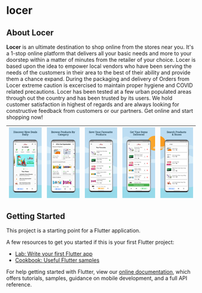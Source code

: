 # locer

## About Locer
<b>Locer</b> is an ultimate destination to shop online from the stores near you. 
It's a 1-stop online platform that delivers all your basic needs and more to your doorstep within a matter of minutes from the retailer of your choice. 
Locer is based upon the idea to empower local vendors who have been serving the needs of the customers in their area to the best of their ability and provide them a chance expand. 
During the packaging and delivery of Orders from Locer extreme caution is excercised to maintain proper hygiene and COVID related precautions. 
Locer has been tested at a few urban populated areas through out the country and has been trusted by its users. 
We hold customer satisfaction in  highest of regards and are always looking for constructive feedback from customers or our partners.
Get online and start shopping now!

|![](https://github.com/aditya3901/aditya3901/blob/main/Locer-Demo-Pics/image1.jpeg)|![](https://github.com/aditya3901/aditya3901/blob/main/Locer-Demo-Pics/image2.jpeg)|![](https://github.com/aditya3901/aditya3901/blob/main/Locer-Demo-Pics/image3.jpeg)|![](https://github.com/aditya3901/aditya3901/blob/main/Locer-Demo-Pics/image4.jpeg)|![](https://github.com/aditya3901/aditya3901/blob/main/Locer-Demo-Pics/image5.jpeg)|
|-|-|-|-|-|

## Getting Started

This project is a starting point for a Flutter application.

A few resources to get you started if this is your first Flutter project:

- [Lab: Write your first Flutter app](https://flutter.dev/docs/get-started/codelab)
- [Cookbook: Useful Flutter samples](https://flutter.dev/docs/cookbook)

For help getting started with Flutter, view our
[online documentation](https://flutter.dev/docs), which offers tutorials,
samples, guidance on mobile development, and a full API reference.
